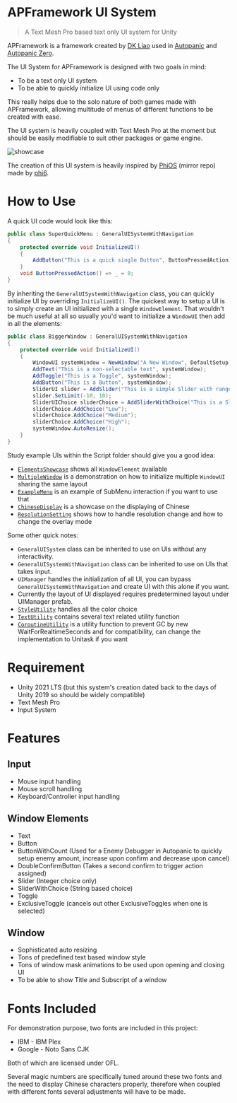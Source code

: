 # APFramework UI System

> A Text Mesh Pro based text only UI system for Unity

APFramework is a framework created by [DK Liao](https://twitter.com/RandomDevDK) used in [Autopanic](https://store.steampowered.com/app/1274830) and [Autopanic Zero](https://store.steampowered.com/app/1423670).

The UI System for APFramework is designed with two goals in mind:

- To be a text only UI system
- To be able to quickly initialize UI using code only

This really helps due to the solo nature of both games made with APFramework, allowing multitude of menus of different functions to be created with ease.

The UI system is heavily coupled with Text Mesh Pro at the moment but should be easily modifiable to suit other packages or game engine.

![showcase](https://blog.chosenconcept.dev/images/posts/autopanic-devlog/0007/3.gif)

The creation of this UI system is heavily inspired by [PhiOS](https://github.com/pblca/PhiOS) (mirror repo) made by [phi6](https://twitter.com/phi6).

# How to Use

A quick UI code would look like this:
```C#
public class SuperQuickMenu : GeneralUISystemWithNavigation
{
    protected override void InitializeUI()
    {
        AddButton("This is a quick single Button", ButtonPressedAction);
    }
    void ButtonPressedAction() => _ = 0;
}
```
By inheriting the `GeneralUISystemWithNavigation` class, you can quickly initialize UI by overriding `InitializeUI()`. The quickest way to setup a UI is to simply create an UI initialized with a single `WindowElement`. That wouldn't be much useful at all so usually you'd want to initialize a `WindowUI` then add in all the elements:
```C#
public class BiggerWindow : GeneralUISystemWithNavigation
{
    protected override void InitializeUI()
    {
        WindowUI systemWindow = NewWindow("A New Window", DefaultSetup);
        AddText("This is a non-selectable text", systemWindow);
        AddToggle("This is a Toggle", systemWindow);
        AddButton("This is a Button", systemWindow);
        SliderUI slider = AddSlider("This is a simple Slider with range", systemWindow);
        slider.SetLimit(-10, 10);
        SliderUIChoice sliderChoice = AddSliderWithChoice("This is a Slider that takes string options", systemWindow);
        sliderChoice.AddChoice("Low");
        sliderChoice.AddChoice("Medium");
        sliderChoice.AddChoice("High");
        systemWindow.AutoResize();
    }
}
```
Study example UIs within the Script folder should give you a good idea:
- [`ElementsShowcase`](https://github.com/dklassic/APFrameworkUI/blob/main/Assets/Script/ElementsShowcase.cs) shows all `WindowElement` available
- [`MultipleWindow`](https://github.com/dklassic/APFrameworkUI/blob/main/Assets/Script/MultipleWindow.cs) is a demonstration on how to initialize multiple `WindowUI` sharing the same layout
- [`ExampleMenu`](https://github.com/dklassic/APFrameworkUI/blob/main/Assets/Script/ExampleMenu.cs) is an example of SubMenu interaction if you want to use that
- [`ChineseDisplay`](https://github.com/dklassic/APFrameworkUI/blob/main/Assets/Script/ChineseDisplay.cs) is a showcase on the displaying of Chinese
- [`ResolutionSetting`](https://github.com/dklassic/APFrameworkUI/blob/main/Assets/Script/ResolutionSetting.cs) shows how to handle resolution change and how to change the overlay mode

Some other quick notes:
- `GeneralUISystem` class can be inherited to use on UIs without any interactivity.
- `GeneralUISystemWithNavigation` class can be inherited to use on UIs that takes input.
- `UIManager` handles the initialization of all UI, you can bypass `GeneralUISystemWithNavigation` and create UI with this alone if you want.
- Currently the layout of UI displayed requires predetermined layout under UIManager prefab.
- [`StyleUtility`](https://github.com/dklassic/APFrameworkUI/blob/main/Assets/APFramework/UI/StyleUtility.cs) handles all the color choice
- [`TextUtility`](https://github.com/dklassic/APFrameworkUI/blob/main/Assets/APFramework/UI/TextUtility.cs) contains several text related utility function
- [`CoroutineUtility`](https://github.com/dklassic/APFrameworkUI/blob/main/Assets/APFramework/UI/CoroutineUtility.cs) is a utility function to prevent GC by new WaitForRealtimeSeconds and for compatibility, can change the implementation to Unitask if you want

# Requirement

- Unity 2021 LTS (but this system's creation dated back to the days of Unity 2019 so should be widely compatible)
- Text Mesh Pro
- Input System

# Features

## Input

- Mouse input handling
- Mouse scroll handling
- Keyboard/Controller input handling

## Window Elements

- Text
- Button
- ButtonWithCount (Used for a Enemy Debugger in Autopanic to quickly setup enemy amount, increase upon confirm and decrease upon cancel)
- DoubleConfirmButton (Takes a second confirm to trigger action assigned)
- Slider (Integer choice only)
- SliderWithChoice (String based choice)
- Toggle
- ExclusiveToggle (cancels out other ExclusiveToggles when one is selected)

## Window

- Sophisticated auto resizing
- Tons of predefined text based window style
- Tons of window mask animations to be used upon opening and closing UI
- To be able to show Title and Subscript of a window


# Fonts Included

For demonstration purpose, two fonts are included in this project:

- IBM - IBM Plex
- Google - Noto Sans CJK

Both of which are licensed under OFL.

Several magic numbers are specifically tuned around these two fonts and the need to display Chinese characters properly, therefore when coupled with different fonts several adjustments will have to be made.
